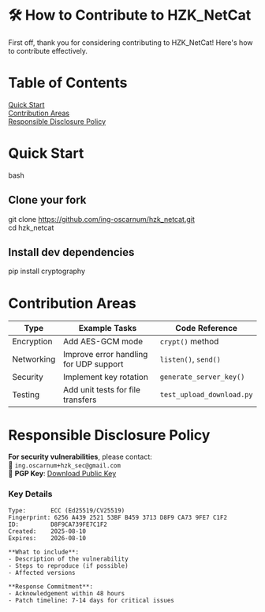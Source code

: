 # 🛠️ How to Contribute to HZK_NetCat
First off, thank you for considering contributing to HZK_NetCat! Here's how to contribute effectively.

# Table of Contents
[Quick Start](#quick-start)  
[Contribution Areas](#contribution-areas)  
[Responsible Disclosure Policy](#responsible-disclosure-policy)

# Quick Start
bash
## Clone your fork
git clone https://github.com/ing-oscarnum/hzk_netcat.git  
cd hzk_netcat

## Install dev dependencies
pip install cryptography 

# Contribution Areas

| Type        | Example Tasks                          | Code Reference          |
|-------------|----------------------------------------|-------------------------|
| Encryption  | Add AES-GCM mode                       | `crypt()` method        |
| Networking  | Improve error handling for UDP support | `listen()`, `send()`    |
| Security    | Implement key rotation                 | `generate_server_key()` |
| Testing     | Add unit tests for file transfers      | `test_upload_download.py` |

# Responsible Disclosure Policy

**For security vulnerabilities**, please contact:  
📧 `ing.oscarnum+hzk_sec@gmail.com`  
🔐 **PGP Key**: [Download Public Key](https://keyserver.ubuntu.com/pks/lookup?op=get&search=0x6256A439252153BFB4593713D8F9CA739FE7C1F2)

### Key Details
```text
Type:       ECC (Ed25519/CV25519)
Fingerprint: 6256 A439 2521 53BF B459 3713 D8F9 CA73 9FE7 C1F2
ID:         D8F9CA739FE7C1F2
Created:    2025-08-10
Expires:    2026-08-10

**What to include**:  
- Description of the vulnerability  
- Steps to reproduce (if possible)  
- Affected versions  

**Response Commitment**:  
- Acknowledgement within 48 hours  
- Patch timeline: 7-14 days for critical issues  


